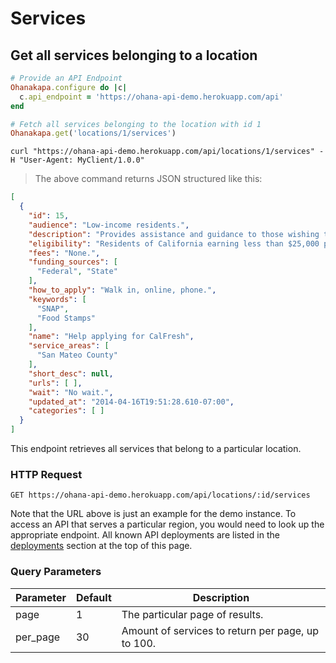 # Services

## Get all services belonging to a location

```ruby
# Provide an API Endpoint
Ohanakapa.configure do |c|
  c.api_endpoint = 'https://ohana-api-demo.herokuapp.com/api'
end

# Fetch all services belonging to the location with id 1
Ohanakapa.get('locations/1/services')
```

```shell
curl "https://ohana-api-demo.herokuapp.com/api/locations/1/services" -H "User-Agent: MyClient/1.0.0"
```

> The above command returns JSON structured like this:

```json
[
  {
    "id": 15,
    "audience": "Low-income residents.",
    "description": "Provides assistance and guidance to those wishing to apply for CalFresh",
    "eligibility": "Residents of California earning less than $25,000 per year",
    "fees": "None.",
    "funding_sources": [
      "Federal", "State"
    ],
    "how_to_apply": "Walk in, online, phone.",
    "keywords": [
      "SNAP",
      "Food Stamps"
    ],
    "name": "Help applying for CalFresh",
    "service_areas": [
      "San Mateo County"
    ],
    "short_desc": null,
    "urls": [ ],
    "wait": "No wait.",
    "updated_at": "2014-04-16T19:51:28.610-07:00",
    "categories": [ ]
  }
]
```

This endpoint retrieves all services that belong to a particular location.

### HTTP Request

`GET https://ohana-api-demo.herokuapp.com/api/locations/:id/services`

Note that the URL above is just an example for the demo instance.
To access an API that serves a particular region, you would need to look up
the appropriate endpoint. All known API deployments are listed in the
[deployments](#live-deployments-of-ohana-api) section at the top of this page.

### Query Parameters

Parameter | Default | Description
--------- | ------- | -----------
page | 1 | The particular page of results.
per_page | 30 | Amount of services to return per page, up to 100.
